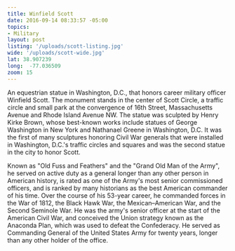 ```yaml
---
title: Winfield Scott
date: 2016-09-14 08:33:57 -05:00
topics:
- Military
layout: post
listing: '/uploads/scott-listing.jpg'
wide: '/uploads/scott-wide.jpg'
lat: 38.907239
long:  -77.036509
zoom: 15
---
```

An equestrian statue in Washington, D.C., that honors career military officer Winfield Scott. The monument stands in the center of Scott Circle, a traffic circle and small park at the convergence of 16th Street, Massachusetts Avenue and Rhode Island Avenue NW. The statue was sculpted by Henry Kirke Brown, whose best-known works include statues of George Washington in New York and Nathanael Greene in Washington, D.C. It was the first of many sculptures honoring Civil War generals that were installed in Washington, D.C.'s traffic circles and squares and was the second statue in the city to honor Scott. 

Known as "Old Fuss and Feathers" and the "Grand Old Man of the Army", he served on active duty as a general longer than any other person in American history, is rated as one of the Army's most senior commissioned officers, and is ranked by many historians as the best American commander of his time. Over the course of his 53-year career, he commanded forces in the War of 1812, the Black Hawk War, the Mexican–American War, and the Second Seminole War. He was the army's senior officer at the start of the American Civil War, and conceived the Union strategy known as the Anaconda Plan, which was used to defeat the Confederacy. He served as Commanding General of the United States Army for twenty years, longer than any other holder of the office.

